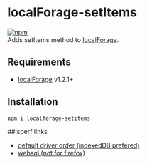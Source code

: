 localForage-setItems
====================
[![npm](https://img.shields.io/npm/dm/localforage-setitems.svg)](https://www.npmjs.com/package/localforage-setitems)  
Adds setItems method to [localForage](https://github.com/mozilla/localForage).

## Requirements

* [localForage](https://github.com/mozilla/localForage) v1.2.1+

## Installation
`npm i localforage-setitems`


##jsperf links
* [default driver order (indexedDB prefered)](http://jsperf.com/localforage-setitems)
* [websql (not for firefox)](http://jsperf.com/localforage-setitems-websql)
